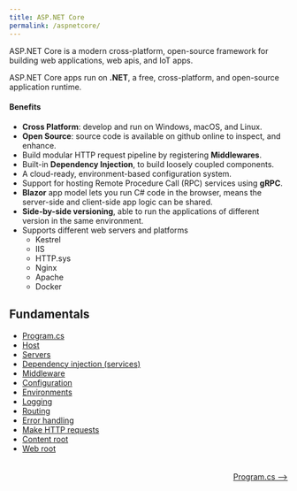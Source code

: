 ```yaml
---
title: ASP.NET Core
permalink: /aspnetcore/
---
```


ASP.NET Core is a modern cross-platform, open-source framework for building web applications, web apis, and IoT apps. 

ASP.NET Core apps run on **.NET**, a free, cross-platform, and open-source application runtime. 

#### Benefits
- **Cross Platform**: develop and run on Windows, macOS, and Linux.
- **Open Source**: source code is available on github online to inspect, and enhance.
- Build modular HTTP request pipeline by registering **Middlewares**.
- Built-in **Dependency Injection**, to build loosely coupled components.
- A cloud-ready, environment-based configuration system.
- Support for hosting Remote Procedure Call (RPC) services using **gRPC**.
- **Blazor** app model lets you run C# code in the browser, means the server-side and client-side app logic can be shared.
- **Side-by-side versioning**, able to run the applications of different version in the same environment.
- Supports different web servers and platforms
    - Kestrel
    - IIS
    - HTTP.sys
    - Nginx
    - Apache
    - Docker

## Fundamentals
-  [Program.cs](pages/2024-05-24-program-cs.md)
-  [Host](pages/2024-05-24-host.md)
-  [Servers](https://learn.microsoft.com/en-us/aspnet/core/fundamentals/servers/?view=aspnetcore-8.0)
-  [Dependency injection (services)](https://learn.microsoft.com/en-us/aspnet/core/fundamentals/dependency-injection?view=aspnetcore-8.0)
-  [Middleware](https://learn.microsoft.com/en-us/aspnet/core/fundamentals/middleware/?view=aspnetcore-8.0)
-  [Configuration](https://learn.microsoft.com/en-us/aspnet/core/fundamentals/configuration/?view=aspnetcore-8.0)
-  [Environments](https://learn.microsoft.com/en-us/aspnet/core/fundamentals/environments?view=aspnetcore-8.0)
-  [Logging](https://learn.microsoft.com/en-us/aspnet/core/fundamentals/logging/?view=aspnetcore-8.0)
-  [Routing](https://learn.microsoft.com/en-us/aspnet/core/fundamentals/routing?view=aspnetcore-8.0)
-  [Error handling](https://learn.microsoft.com/en-us/aspnet/core/fundamentals/error-handling?view=aspnetcore-8.0)
-  [Make HTTP requests](https://learn.microsoft.com/en-us/aspnet/core/fundamentals/http-requests?view=aspnetcore-8.0)
-  [Content root](https://learn.microsoft.com/en-us/aspnet/core/fundamentals/host/generic-host?view=aspnetcore-8.0#contentroot)
-  [Web root](https://learn.microsoft.com/en-us/aspnet/core/fundamentals/static-files?view=aspnetcore-8.0)


<div style="height:20px;">&nbsp;</div>
<div style="width:100%; background-color:grey;">
<div style="width:50%;float:left;text-align:left;">
&nbsp;
</div>
<div style="width:50%;float:right;text-align:right;">
<a href="https://naveenchittimalla.github.io/blog/aspnetcore/programcs/">Program.cs --></a>
</div>
</div>